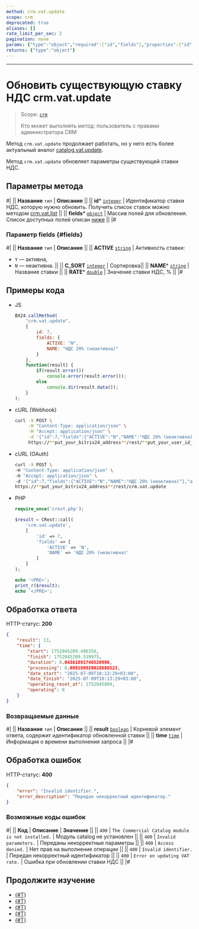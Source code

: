 ```yaml
---
method: crm.vat.update
scope: crm
deprecated: true
aliases: []
rate_limit_per_sec: 2
pagination: none
params: {"type":"object","required":["id","fields"],"properties":{"id":{"type":"integer"},"fields":{"type":"object"}}}
returns: {"type":"object"}
---
```



---

# Обновить существующую ставку НДС crm.vat.update

> Scope: [`crm`](../../../scopes/permissions.md)
>
> Кто может выполнять метод: пользователь с правами администратора CRM



Метод `crm.vat.update` продолжает работать, но у него есть более актуальный аналог [catalog.vat.update](../../../catalog/vat/catalog-vat-update.md).



Метод `crm.vat.update` обновляет параметры существующей ставки НДС.

## Параметры метода



#|
|| **Название**
`тип` | **Описание** ||
|| **id*** 
[`integer`](../../../data-types.md) | Идентификатор ставки НДС, которую нужно обновить. Получить список ставок можно методом [crm.vat.list](./crm-vat-list.md) ||
|| **fields*** 
[`object`](../../../data-types.md) | Массив полей для обновления. Список доступных полей описан [ниже](#fields)  ||
|#

### Параметр fields {#fields}

#|
|| **Название**
 `тип` | **Описание** ||
|| **ACTIVE** 
[`string`](../../../data-types.md) | Активность ставки:
- `Y` — активна,
- `N` — неактивна.
||
|| **C_SORT** 
[`integer`](../../../data-types.md) | Сортировка||
|| **NAME***
[`string`](../../../data-types.md) | Название ставки ||
|| **RATE*** 
[`double`](../../../data-types.md) | Значение ставки НДС, % ||
|#

## Примеры кода





- JS

    ```js
    BX24.callMethod(
        "crm.vat.update",
        {
            id: 7,
            fields: {
                ACTIVE: "N",
                NAME: "НДС 20% (неактивна)"
            }
        },
        function(result) {
            if(result.error())
                console.error(result.error());
            else
                console.dir(result.data());
        }
    );
    ```

- cURL (Webhook)

    ```bash
    curl -X POST \
         -H "Content-Type: application/json" \
         -H "Accept: application/json" \
         -d '{"id":7,"fields":{"ACTIVE":"N","NAME":"НДС 20% (неактивна)"}}' \
         https://**put_your_bitrix24_address**/rest/**put_your_user_id_here**/**put_your_webbhook_here**/crm.vat.update
    ```

- cURL (OAuth)

    ```bash
    curl -X POST \
    -H "Content-Type: application/json" \
    -H "Accept: application/json" \
    -d '{"id":7,"fields":{"ACTIVE":"N","NAME":"НДС 20% (неактивна)"},"auth":"**put_access_token_here**"}' \
    https://**put_your_bitrix24_address**/rest/crm.vat.update
    ```

- PHP

    ```php
    require_once('crest.php');

    $result = CRest::call(
        'crm.vat.update',
        [
            'id' => 7,
            'fields' => [
                'ACTIVE' => 'N',
                'NAME' => 'НДС 20% (неактивна)'
            ]
        ]
    );

    echo '<PRE>';
    print_r($result);
    echo '</PRE>';
    ```



## Обработка ответа

HTTP-статус: **200**

```json
{
    "result": 13,
    "time": {
        "start": 1752045209.496356,
        "finish": 1752045209.539975,
        "duration": 0.04361891746520996,
        "processing": 0.009280920028686523,
        "date_start": "2025-07-09T10:13:29+03:00",
        "date_finish": "2025-07-09T10:13:29+03:00",
        "operating_reset_at": 1752045809,
        "operating": 0
    }
}
```

### Возвращаемые данные

#|
|| **Название**
`тип` | **Описание** ||
|| **result**
[`boolean`](../../../data-types.md) | Корневой элемент ответа, содержит идентификатор обновленной ставки ||
|| **time**
[`time`](../../../data-types.md#time) | Информация о времени выполнения запроса ||
|#

## Обработка ошибок

HTTP-статус: **400**

```json
{
    "error": "Invalid identifier.",
    "error_description": "Передан некорректный идентификатор."
}
```



### Возможные коды ошибок

#|
|| **Код** | **Описание** | **Значение** ||
|| `400`     | `The Commercial Catalog module is not installed.` | Модуль catalog не установлен ||
|| `400`     | `Invalid parameters.` | Переданы некорректные параметры ||
|| `400`     | `Access denied.` | Нет прав на выполнение операции ||
|| `400`     | `Invalid identifier.` | Передан некорректный идентификатор ||
|| `400`     | `Error on updating VAT rate.` | Ошибка при обновлении ставки НДС ||
|#



## Продолжите изучение

- [{#T}](./crm-vat-fields.md)
- [{#T}](./crm-vat-list.md)
- [{#T}](./crm-vat-get.md)
- [{#T}](./crm-vat-add.md)
- [{#T}](./crm-vat-delete.md) 
